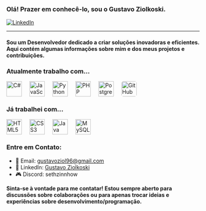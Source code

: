 ### Olá! Prazer em conhecê-lo, sou o **Gustavo Ziolkoski.**
[![LinkedIn](https://img.shields.io/badge/LinkedIn-blue?style=for-the-badge&logo=linkedin)](https://www.linkedin.com/in/gustavo-ziolkoski-a53461217/)
<hr>

#### Sou um **Desenvolvedor** dedicado a criar soluções inovadoras e eficientes. Aqui contém algumas informações sobre mim e dos meus projetos e contribuições.

### Atualmente trabalho com...

<div style="display: flex;">
    <img src="https://cdn.jsdelivr.net/gh/devicons/devicon/icons/csharp/csharp-original.svg" alt="C#" width="40" height="40" style="margin-right: 20px;">
    <img src="https://cdn.jsdelivr.net/gh/devicons/devicon/icons/javascript/javascript-original.svg" alt="JavaScript" width="40" height="40" style="margin-right: 20px;">
    <img src="https://cdn.jsdelivr.net/gh/devicons/devicon/icons/python/python-original.svg" alt="Python" width="40" height="40" style="margin-right: 20px;">
    <img src="https://cdn.jsdelivr.net/gh/devicons/devicon/icons/php/php-original.svg" alt="PHP" width="40" height="40" style="margin-right: 20px;">
    <img src="https://cdn.jsdelivr.net/gh/devicons/devicon/icons/postgresql/postgresql-original.svg" alt="PostgreSQL" width="40" height="40" style="margin-right: 20px;">
    <img src="https://github.githubassets.com/assets/GitHub-Mark-ea2971cee799.png" alt="GitHub" width="40" height="40" style="border-radius: 5px; margin-right: 20px;">
</div>

### Já trabalhei com...

<div style="display: flex;">
    <img src="https://cdn.jsdelivr.net/gh/devicons/devicon/icons/html5/html5-original.svg" alt="HTML5" width="40" height="40" style="margin-right: 20px;">
    <img src="https://cdn.jsdelivr.net/gh/devicons/devicon/icons/css3/css3-original.svg" alt="CSS3" width="40" height="40" style="margin-right: 20px;">
    <img src="https://cdn.jsdelivr.net/gh/devicons/devicon/icons/java/java-original.svg" alt="Java" width="40" height="40" style="margin-right: 20px;">
    <img src="https://cdn.jsdelivr.net/gh/devicons/devicon/icons/mysql/mysql-original.svg" alt="MySQL" width="40" height="40" style="margin-right: 20px;">
</div>

### Entre em Contato:
- 📧 Email: gustavoziol96@gmail.com
- 🔗 LinkedIn: [Gustavo Ziolkoski](https://www.linkedin.com/in/gustavo-ziolkoski-a53461217/)
- 🎮 Discord: sethzinnhow

**Sinta-se à vontade para me contatar! Estou sempre aberto para discussões sobre colaborações ou para apenas trocar ideias e experiências sobre desenvolvimento/programação.**
